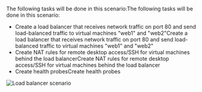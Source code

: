 <span data-ttu-id="56c38-101">The following tasks will be done in this scenario:</span><span class="sxs-lookup"><span data-stu-id="56c38-101">The following tasks will be done in this scenario:</span></span>

* <span data-ttu-id="56c38-102">Create a load balancer that receives network traffic on port 80 and send load-balanced traffic to virtual machines "web1" and "web2"</span><span class="sxs-lookup"><span data-stu-id="56c38-102">Create a load balancer that receives network traffic on port 80 and send load-balanced traffic to virtual machines "web1" and "web2"</span></span>
* <span data-ttu-id="56c38-103">Create NAT rules for remote desktop access/SSH for virtual machines behind the load balancer</span><span class="sxs-lookup"><span data-stu-id="56c38-103">Create NAT rules for remote desktop access/SSH for virtual machines behind the load balancer</span></span>
* <span data-ttu-id="56c38-104">Create health probes</span><span class="sxs-lookup"><span data-stu-id="56c38-104">Create health probes</span></span>

![Load balancer scenario](https://docstestmedia1.blob.core.windows.net/azure-media/includes/media/load-balancer-get-started-internet-scenario-include/scenario-classic.png)

